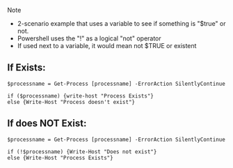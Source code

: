 > [!NOTE]
> - 2-scenario example that uses a variable to see if something is "$true" or not.
> - Powershell uses the "!" as a logical "not" operator
> - If used next to a variable, it would mean not $TRUE or existent


## If Exists:
```
$processname = Get-Process [processname] -ErrorAction SilentlyContinue

if ($processname) {write-host "Process Exists"}
else {Write-Host "Process doesn't exist"}
```


## If does NOT Exist:
```
$processname = Get-Process [processname] -ErrorAction SilentlyContinue

if (!$processname) {Write-Host "Does not exist"}
else {Write-Host "Process Exists"}
```
